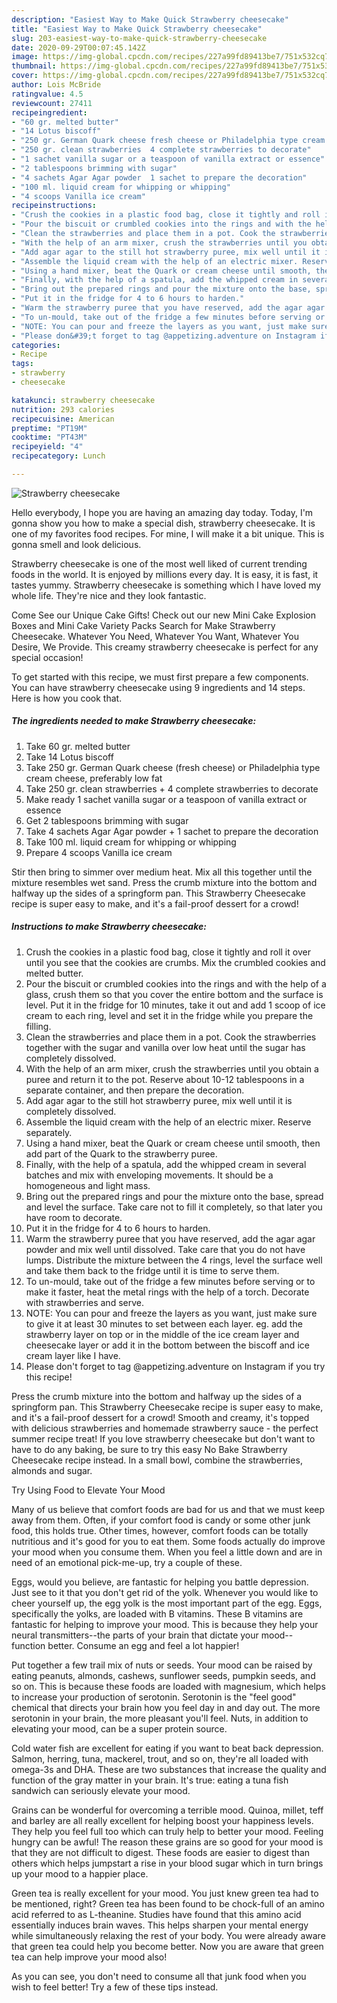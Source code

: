 ```yaml
---
description: "Easiest Way to Make Quick Strawberry cheesecake"
title: "Easiest Way to Make Quick Strawberry cheesecake"
slug: 203-easiest-way-to-make-quick-strawberry-cheesecake
date: 2020-09-29T00:07:45.142Z
image: https://img-global.cpcdn.com/recipes/227a99fd89413be7/751x532cq70/strawberry-cheesecake-recipe-main-photo.jpg
thumbnail: https://img-global.cpcdn.com/recipes/227a99fd89413be7/751x532cq70/strawberry-cheesecake-recipe-main-photo.jpg
cover: https://img-global.cpcdn.com/recipes/227a99fd89413be7/751x532cq70/strawberry-cheesecake-recipe-main-photo.jpg
author: Lois McBride
ratingvalue: 4.5
reviewcount: 27411
recipeingredient:
- "60 gr. melted butter"
- "14 Lotus biscoff"
- "250 gr. German Quark cheese fresh cheese or Philadelphia type cream cheese preferably low fat"
- "250 gr. clean strawberries  4 complete strawberries to decorate"
- "1 sachet vanilla sugar or a teaspoon of vanilla extract or essence"
- "2 tablespoons brimming with sugar"
- "4 sachets Agar Agar powder  1 sachet to prepare the decoration"
- "100 ml. liquid cream for whipping or whipping"
- "4 scoops Vanilla ice cream"
recipeinstructions:
- "Crush the cookies in a plastic food bag, close it tightly and roll it over until you see that the cookies are crumbs. Mix the crumbled cookies and melted butter."
- "Pour the biscuit or crumbled cookies into the rings and with the help of a glass, crush them so that you cover the entire bottom and the surface is level. Put it in the fridge for 10 minutes, take it out and add 1 scoop of ice cream to each ring, level and set it in the fridge while you prepare the filling."
- "Clean the strawberries and place them in a pot. Cook the strawberries together with the sugar and vanilla over low heat until the sugar has completely dissolved."
- "With the help of an arm mixer, crush the strawberries until you obtain a puree and return it to the pot. Reserve about 10-12 tablespoons in a separate container, and then prepare the decoration."
- "Add agar agar to the still hot strawberry puree, mix well until it is completely dissolved."
- "Assemble the liquid cream with the help of an electric mixer. Reserve separately."
- "Using a hand mixer, beat the Quark or cream cheese until smooth, then add part of the Quark to the strawberry puree."
- "Finally, with the help of a spatula, add the whipped cream in several batches and mix with enveloping movements. It should be a homogeneous and light mass."
- "Bring out the prepared rings and pour the mixture onto the base, spread and level the surface. Take care not to fill it completely, so that later you have room to decorate."
- "Put it in the fridge for 4 to 6 hours to harden."
- "Warm the strawberry puree that you have reserved, add the agar agar powder and mix well until dissolved. Take care that you do not have lumps. Distribute the mixture between the 4 rings, level the surface well and take them back to the fridge until it is time to serve them."
- "To un-mould, take out of the fridge a few minutes before serving or to make it faster, heat the metal rings with the help of a torch. Decorate with strawberries and serve."
- "NOTE: You can pour and freeze the layers as you want, just make sure to give it at least 30 minutes to set between each layer. eg. add the strawberry layer on top or in the middle of the ice cream layer and cheesecake layer or add it in the bottom between the biscoff and ice cream layer like I have."
- "Please don&#39;t forget to tag @appetizing.adventure on Instagram if you try this recipe!"
categories:
- Recipe
tags:
- strawberry
- cheesecake

katakunci: strawberry cheesecake 
nutrition: 293 calories
recipecuisine: American
preptime: "PT19M"
cooktime: "PT43M"
recipeyield: "4"
recipecategory: Lunch

---
```



![Strawberry cheesecake](https://img-global.cpcdn.com/recipes/227a99fd89413be7/751x532cq70/strawberry-cheesecake-recipe-main-photo.jpg)

Hello everybody, I hope you are having an amazing day today. Today, I'm gonna show you how to make a special dish, strawberry cheesecake. It is one of my favorites food recipes. For mine, I will make it a bit unique. This is gonna smell and look delicious.

Strawberry cheesecake is one of the most well liked of current trending foods in the world. It is enjoyed by millions every day. It is easy, it is fast, it tastes yummy. Strawberry cheesecake is something which I have loved my whole life. They're nice and they look fantastic.

Come See our Unique Cake Gifts! Check out our new Mini Cake Explosion Boxes and Mini Cake Variety Packs Search for Make Strawberry Cheesecake. Whatever You Need, Whatever You Want, Whatever You Desire, We Provide. This creamy strawberry cheesecake is perfect for any special occasion!


To get started with this recipe, we must first prepare a few components. You can have strawberry cheesecake using 9 ingredients and 14 steps. Here is how you cook that.

<!--inarticleads1-->

##### The ingredients needed to make Strawberry cheesecake:

1. Take 60 gr. melted butter
1. Take 14 Lotus biscoff
1. Take 250 gr. German Quark cheese (fresh cheese) or Philadelphia type cream cheese, preferably low fat
1. Take 250 gr. clean strawberries + 4 complete strawberries to decorate
1. Make ready 1 sachet vanilla sugar or a teaspoon of vanilla extract or essence
1. Get 2 tablespoons brimming with sugar
1. Take 4 sachets Agar Agar powder + 1 sachet to prepare the decoration
1. Take 100 ml. liquid cream for whipping or whipping
1. Prepare 4 scoops Vanilla ice cream


Stir then bring to simmer over medium heat. Mix all this together until the mixture resembles wet sand. Press the crumb mixture into the bottom and halfway up the sides of a springform pan. This Strawberry Cheesecake recipe is super easy to make, and it&#39;s a fail-proof dessert for a crowd! 

<!--inarticleads2-->

##### Instructions to make Strawberry cheesecake:

1. Crush the cookies in a plastic food bag, close it tightly and roll it over until you see that the cookies are crumbs. Mix the crumbled cookies and melted butter.
1. Pour the biscuit or crumbled cookies into the rings and with the help of a glass, crush them so that you cover the entire bottom and the surface is level. Put it in the fridge for 10 minutes, take it out and add 1 scoop of ice cream to each ring, level and set it in the fridge while you prepare the filling.
1. Clean the strawberries and place them in a pot. Cook the strawberries together with the sugar and vanilla over low heat until the sugar has completely dissolved.
1. With the help of an arm mixer, crush the strawberries until you obtain a puree and return it to the pot. Reserve about 10-12 tablespoons in a separate container, and then prepare the decoration.
1. Add agar agar to the still hot strawberry puree, mix well until it is completely dissolved.
1. Assemble the liquid cream with the help of an electric mixer. Reserve separately.
1. Using a hand mixer, beat the Quark or cream cheese until smooth, then add part of the Quark to the strawberry puree.
1. Finally, with the help of a spatula, add the whipped cream in several batches and mix with enveloping movements. It should be a homogeneous and light mass.
1. Bring out the prepared rings and pour the mixture onto the base, spread and level the surface. Take care not to fill it completely, so that later you have room to decorate.
1. Put it in the fridge for 4 to 6 hours to harden.
1. Warm the strawberry puree that you have reserved, add the agar agar powder and mix well until dissolved. Take care that you do not have lumps. Distribute the mixture between the 4 rings, level the surface well and take them back to the fridge until it is time to serve them.
1. To un-mould, take out of the fridge a few minutes before serving or to make it faster, heat the metal rings with the help of a torch. Decorate with strawberries and serve.
1. NOTE: You can pour and freeze the layers as you want, just make sure to give it at least 30 minutes to set between each layer. eg. add the strawberry layer on top or in the middle of the ice cream layer and cheesecake layer or add it in the bottom between the biscoff and ice cream layer like I have.
1. Please don&#39;t forget to tag @appetizing.adventure on Instagram if you try this recipe!


Press the crumb mixture into the bottom and halfway up the sides of a springform pan. This Strawberry Cheesecake recipe is super easy to make, and it&#39;s a fail-proof dessert for a crowd! Smooth and creamy, it&#39;s topped with delicious strawberries and homemade strawberry sauce - the perfect summer recipe treat! If you love strawberry cheesecake but don&#39;t want to have to do any baking, be sure to try this easy No Bake Strawberry Cheesecake recipe instead. In a small bowl, combine the strawberries, almonds and sugar. 

Try Using Food to Elevate Your Mood


Many of us believe that comfort foods are bad for us and that we must keep away from them. Often, if your comfort food is candy or some other junk food, this holds true. Other times, however, comfort foods can be totally nutritious and it's good for you to eat them. Some foods actually do improve your mood when you consume them. When you feel a little down and are in need of an emotional pick-me-up, try a couple of these.

Eggs, would you believe, are fantastic for helping you battle depression. Just see to it that you don't get rid of the yolk. Whenever you would like to cheer yourself up, the egg yolk is the most important part of the egg. Eggs, specifically the yolks, are loaded with B vitamins. These B vitamins are fantastic for helping to improve your mood. This is because they help your neural transmitters--the parts of your brain that dictate your mood--function better. Consume an egg and feel a lot happier!

Put together a few trail mix of nuts or seeds. Your mood can be raised by eating peanuts, almonds, cashews, sunflower seeds, pumpkin seeds, and so on. This is because these foods are loaded with magnesium, which helps to increase your production of serotonin. Serotonin is the "feel good" chemical that directs your brain how you feel day in and day out. The more serotonin in your brain, the more pleasant you'll feel. Nuts, in addition to elevating your mood, can be a super protein source.

Cold water fish are excellent for eating if you want to beat back depression. Salmon, herring, tuna, mackerel, trout, and so on, they're all loaded with omega-3s and DHA. These are two substances that increase the quality and function of the gray matter in your brain. It's true: eating a tuna fish sandwich can seriously elevate your mood. 

Grains can be wonderful for overcoming a terrible mood. Quinoa, millet, teff and barley are all really excellent for helping boost your happiness levels. They help you feel full too which can truly help to better your mood. Feeling hungry can be awful! The reason these grains are so good for your mood is that they are not difficult to digest. These foods are easier to digest than others which helps jumpstart a rise in your blood sugar which in turn brings up your mood to a happier place.

Green tea is really excellent for your mood. You just knew green tea had to be mentioned, right? Green tea has been found to be chock-full of an amino acid referred to as L-theanine. Studies have found that this amino acid essentially induces brain waves. This helps sharpen your mental energy while simultaneously relaxing the rest of your body. You were already aware that green tea could help you become better. Now you are aware that green tea can help improve your mood also!

As you can see, you don't need to consume all that junk food when you wish to feel better! Try  a few  of  these  tips  instead.

